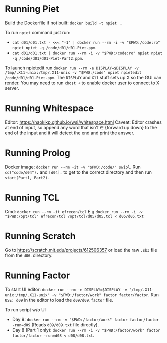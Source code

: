 # Running Piet

Build the Dockerfile if not built: `docker build -t npiet .`.

To run `npiet` command just run:
- `cat d01/d01.txt - <<< "-1" | docker run --rm -i -v "$PWD:/code:ro" npiet npiet -q
  /code/d01/d01-Piet.ppm`.
- `cat d01/d01.txt | docker run --rm -i -v "$PWD:/code:ro" npiet npiet -q
  /code/d01/d01-Piet-Part2.ppm`.

To launch npietedit run `docker run --rm -e DISPLAY=$DISPLAY -v /tmp/.X11-unix:/tmp/.X11-unix -v
"$PWD:/code" npiet npietedit /code/d01/d01-Piet.ppm`. The `DISPLAY` and `X11` stuff sets up X so the
GUI can render. You may need to run `xhost +` to enable docker user to connect to X server.

# Running Whitespace

Editor: https://naokikp.github.io/wsi/whitespace.html
Caveat: Editor crashes at end of input, so append any word that isn't ∈ {forward up down} to the end
of the input and it will detect the end and print the answer.

# Running Prolog

Docker image: `docker run --rm -it -v "$PWD:/code/" swipl`. Run `cd("code/d04").` and `[d04].` to
get to the correct directory and then run `start(Part1, Part2)`.

# Running TCL

Cmd: `docker run --rm -it efrecon/tcl`
E.g `docker run --rm -i -v "$PWD:/opt/tcl" efrecon/tcl /opt/tcl/d05/d05.tcl < d05/d05.txt`

# Running Scratch

Go to https://scratch.mit.edu/projects/612506357 or load the raw `.sb3` file from the `d06`.
directory.

# Running Factor

To start UI editor: `docker run --rm -e DISPLAY=$DISPLAY -v "/tmp/.X11-unix:/tmp/.X11-unix" -v
"$PWD:/factor/work" factor factor/factor`. Run `USE: d09` in the editor to load the `d09/d09.factor`
file.

To run script w/o UI
- Day 9: `docker run --rm -v "$PWD:/factor/work" factor factor/factor -run=d09` (Reads
 `d09/d09.txt` file directly).
- Day 8 (Part 1 only): `docker run --rm -i -v "$PWD:/factor/work" factor factor/factor -run=d08 <
  d08/d08.txt`.
